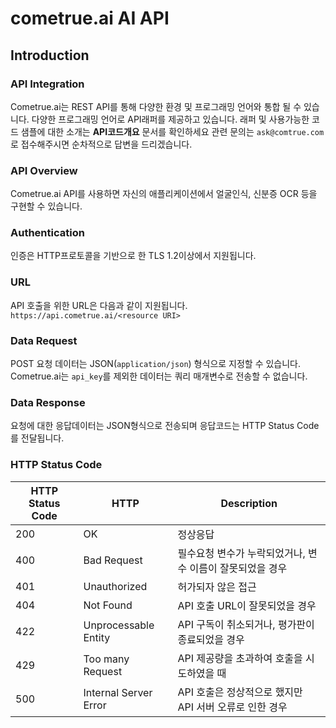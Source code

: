 # cometrue.ai AI API

## Introduction
### API Integration
Cometrue.ai는 REST API를 통해 다양한 환경 및 프로그래밍 언어와 통합 될 수 있습니다. 다양한 프로그래밍 언어로 API래퍼를 제공하고 있습니다. 래퍼 및 사용가능한 코드 샘플에 대한 소개는 **API코드개요** 문서를 확인하세요
관련 문의는 `ask@comtrue.com`로 접수해주시면 순차적으로 답변을 드리겠습니다.

### API Overview
Cometrue.ai API를 사용하면 자신의 애플리케이션에서 얼굴인식, 신분증 OCR 등을 구현할 수 있습니다.

### Authentication
인증은 HTTP프로토콜을 기반으로 한 TLS 1.2이상에서 지원됩니다.

### URL
API 호출을 위한 URL은 다음과 같이 지원됩니다.
`https://api.cometrue.ai/<resource URI>`

### Data Request
POST 요청 데이터는 JSON(`application/json`) 형식으로 지정할 수 있습니다.
Cometrue.ai는 `api_key`를 제외한 데이터는 쿼리 매개변수로 전송할 수 없습니다.

### Data Response
요청에 대한 응답데이터는 JSON형식으로 전송되며 응답코드는 HTTP Status Code를 전달됩니다.

### HTTP Status Code
HTTP Status Code | HTTP | Description
---------|----------|---------
 200 | OK | 정상응답
 400 | Bad Request | 필수요청 변수가 누락되었거나, 변수 이름이 잘못되었을 경우
 401 | Unauthorized | 허가되자 않은 접근
 404 | Not Found | API 호출 URL이 잘못되었을 경우
 422 | Unprocessable Entity | API 구독이 취소되거나, 평가판이 종료되었을 경우
 429 | Too many Request |API 제공량을 초과하여 호출을 시도하였을 때
 500 | Internal Server Error | API 호출은 정상적으로 했지만 API 서버 오류로 인한 경우

